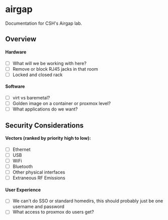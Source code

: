 # airgap
Documentation for CSH's Airgap lab.

## Overview

#### Hardware
- [ ] What will we be working with here?
- [ ] Remove or block RJ45 jacks in that room
- [ ] Locked and closed rack

#### Software
- [ ] virt vs baremetal?
- [ ] Golden image on a container or proxmox level?
- [ ] What applications do we want?

## Security Considerations

#### Vectors (ranked by priority high to low):
- [ ] Ethernet
- [ ] USB
- [ ] WiFi
- [ ] Bluetooth
- [ ] Other physical interfaces
- [ ] Extraneous RF Emissions

#### User Experience
- [ ] We can't do SSO or standard homedirs, this should probably just be one username and password
- [ ] What access to proxmox do users get?
